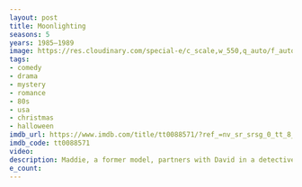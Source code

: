 ```yaml
---
layout: post
title: Moonlighting
seasons: 5
years: 1985–1989
image: https://res.cloudinary.com/special-e/c_scale,w_550,q_auto/f_auto/Series%20posters/Moonlighting.png
tags: 
- comedy
- drama
- mystery
- romance
- 80s
- usa
- christmas
- halloween
imdb_url: https://www.imdb.com/title/tt0088571/?ref_=nv_sr_srsg_0_tt_8_nm_0_q_Moonlighting
imdb_code: tt0088571
video: 
description: Maddie, a former model, partners with David in a detective agency after going bankrupt. They solve cases and navigate their complicated relationship.
e_count: 
---
```

